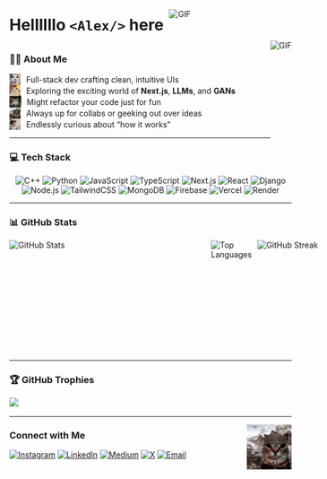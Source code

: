 <div style="display: flex; align-items: center; gap: 10px;">
  <h1 style="margin: 0;">Hellllllo <code>&lt;Alex/&gt;</code> here</h1>
  <img alt="GIF" height="40" src="https://media.tenor.com/bxT-HcVQnOQAAAAM/hi-smiley-face.gif" style="margin-bottom: 16px ;" />
</div>
<img align="right" alt="GIF" height="180px" src="https://64.media.tumblr.com/938c1aea9207b65b258bcf36d4a0bc4c/tumblr_ou9z5xBiS91wnk5sro4_500.gifv" />

### 👨‍💻 About Me

<div>
  <div style="display: flex; align-items: center; gap: 10px;">
    <img src="images/1.png" style="height: 20px;" /><span> Full-stack dev crafting clean, intuitive UIs </span>
  </div>
  <div style="display: flex; align-items: center; gap: 10px;">
    <img src="images/2.png" style="height: 20px;" /><span> Exploring the exciting world of <b>Next.js</b>, <b>LLMs</b>, and <b>GANs</b> </span>
  </div>
  <div style="display: flex; align-items: center; gap: 10px;">
    <img src="images/3.png" style="height: 20px;" /> Might refactor your code just for fun
  </div>
  <div style="display: flex; align-items: center; gap: 10px;">
    <img src="images/4.png" style="height: 20px;" /> Always up for collabs or geeking out over ideas
  </div>
  <div style="display: flex; align-items: center; gap: 10px;">
    <img src="images/5.png" style="height: 20px;" /> Endlessly curious about “how it works”
  </div>
</div>





---

### 💻 Tech Stack

<div align="center">

![C++](https://img.shields.io/badge/C++-00599C?style=for-the-badge&logo=c%2B%2B&logoColor=white)
![Python](https://img.shields.io/badge/Python-3776AB?style=for-the-badge&logo=python&logoColor=fff)
![JavaScript](https://img.shields.io/badge/JavaScript-F7DF1E?style=for-the-badge&logo=javascript&logoColor=000)
![TypeScript](https://img.shields.io/badge/TypeScript-007ACC?style=for-the-badge&logo=typescript&logoColor=white)
![Next.js](https://img.shields.io/badge/Next.js-000000?style=for-the-badge&logo=nextdotjs&logoColor=white)
![React](https://img.shields.io/badge/React-20232a?style=for-the-badge&logo=react&logoColor=61DAFB)
![Django](https://img.shields.io/badge/Django-092E20?style=for-the-badge&logo=django&logoColor=white)
![Node.js](https://img.shields.io/badge/Node.js-339933?style=for-the-badge&logo=nodedotjs&logoColor=white)
![TailwindCSS](https://img.shields.io/badge/TailwindCSS-38B2AC?style=for-the-badge&logo=tailwind-css&logoColor=white)
![MongoDB](https://img.shields.io/badge/MongoDB-4EA94B?style=for-the-badge&logo=mongodb&logoColor=white)
![Firebase](https://img.shields.io/badge/Firebase-ffca28?style=for-the-badge&logo=firebase&logoColor=000)
![Vercel](https://img.shields.io/badge/Vercel-000000?style=for-the-badge&logo=vercel&logoColor=white)
![Render](https://img.shields.io/badge/Render-46E3B7?style=for-the-badge&logo=render&logoColor=white)


</div>

---

### 📊 GitHub Stats


<div style="display: flex; gap: 10px; align-items: flex-start;">
  <img src="https://github-readme-stats.vercel.app/api?username=Alexalen0&count_private=true&show_icons=true&theme=merko&rank_icon=github"
       height="200px"
       width="350px"
       alt="GitHub Stats" />
  <img src="https://github-readme-stats.vercel.app/api/top-langs/?username=Alexalen0&theme=merko&layout=compact"
       height="200px"
       alt="Top Languages" />
  <img src="https://github-readme-streak-stats.herokuapp.com/?user=Alexalen0&theme=merko&hide_border=true"
       height="200px"
       width="350px"
       alt="GitHub Streak" />
</div>

---

### 🏆 GitHub Trophies

<p>
  <img src="https://github-profile-trophy.vercel.app/?username=Alexalen0&theme=radical&no-frame=false&no-bg=false&margin-w=8"/>
</p>

---
<img align="right" alt="GIF" height="80px" src="images/large.png" />

### Connect with Me
<p>
  <a href="https://instagram.com/alex.3v"><img src="https://img.shields.io/badge/Instagram-%23E4405F.svg?style=for-the-badge&logo=Instagram&logoColor=white" alt="Instagram"/></a>
  <a href="https://linkedin.com/in/alex3v"><img src="https://img.shields.io/badge/LinkedIn-%230077B5.svg?style=for-the-badge&logo=linkedin&logoColor=white" alt="LinkedIn"/></a>
  <a href="https://medium.com/@alex3alen"><img src="https://img.shields.io/badge/Medium-12100E?style=for-the-badge&logo=medium&logoColor=white" alt="Medium"/></a>
  <a href="https://x.com/alex3alen"><img src="https://img.shields.io/badge/X-black.svg?style=for-the-badge&logo=X&logoColor=white" alt="X"/></a>
  <a href="mailto:alex3alen@gmail.com"><img src="https://img.shields.io/badge/Email-D14836?style=for-the-badge&logo=gmail&logoColor=white" alt="Email"/></a>
</p>
